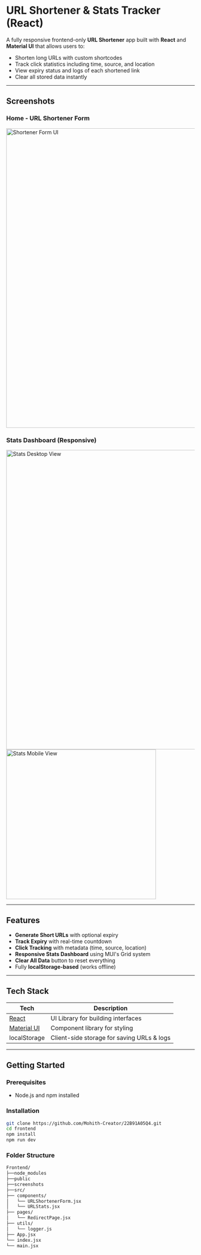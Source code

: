 #  URL Shortener & Stats Tracker (React)

A fully responsive frontend-only **URL Shortener** app built with **React** and **Material UI** that allows users to:

- Shorten long URLs with custom shortcodes
- Track click statistics including time, source, and location
- View expiry status and logs of each shortened link
- Clear all stored data instantly

---

##  Screenshots

###  Home - URL Shortener Form
<img src="/screenshots/url_form.png" width="800" alt="Shortener Form UI" />

###  Stats Dashboard (Responsive)
<img src="/screenshots/stats_desktop.png" width="800" alt="Stats Desktop View" />
<img src="/screenshots/stats_mobile.png" width="400" alt="Stats Mobile View" />

---

##  Features

-  **Generate Short URLs** with optional expiry
-  **Track Expiry** with real-time countdown
-  **Click Tracking** with metadata (time, source, location)
-  **Responsive Stats Dashboard** using MUI's Grid system
-  **Clear All Data** button to reset everything
-  Fully **localStorage-based** (works offline)

---

##  Tech Stack

| Tech | Description |
|------|-------------|
| [React](https://reactjs.org) | UI Library for building interfaces |
| [Material UI](https://mui.com) | Component library for styling |
| localStorage | Client-side storage for saving URLs & logs |

---

##  Getting Started

###  Prerequisites

- Node.js and npm installed

###  Installation

```bash
git clone https://github.com/Mohith-Creator/22B91A05Q4.git
cd frontend
npm install
npm run dev
```

### Folder Structure

```bash
Frontend/
├──node_modules
├──public
├──screenshots
├──src/
├── components/
│   └── URLShortenerForm.jsx
│   └── URLStats.jsx
├── pages/
│   └── RedirectPage.jsx
├── utils/
│   └── logger.js
├── App.jsx
└── index.jsx
└── main.jsx
```

